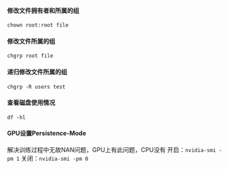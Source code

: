 #### 修改文件拥有者和所属的组
`chown root:root file`

#### 修改文件所属的组
`chgrp root file`

#### 递归修改文件所属的组
`chgrp -R users test`

#### 查看磁盘使用情况
`df -hl`

#### GPU设置Persistence-Mode
解决训练过程中无故NAN问题，GPU上有此问题，CPU没有
开启：`nvidia-smi -pm 1`
关闭：`nvidia-smi -pm 0`
